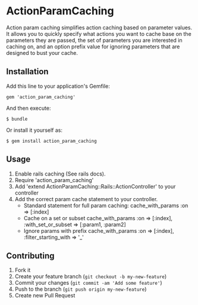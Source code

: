 # ActionParamCaching

Action param caching simplifies action caching based on parameter values. It allows you to quickly specify what actions you want to cache base on the parameters they are passed, the set of parameters you are interested in caching on, and an option prefix value for ignoring parameters that are designed to bust your cache.

## Installation

Add this line to your application's Gemfile:

    gem 'action_param_caching'

And then execute:

    $ bundle

Or install it yourself as:

    $ gem install action_param_caching

## Usage

 1. Enable rails caching (See rails docs).
 2. Require 'action_param_caching'
 3. Add 'extend ActionParamCaching::Rails::ActionController' to your controller
 4. Add the correct param cache statement to your controller.
    - Standard statement for full param caching:
      cache_with_params :on => [:index]
    - Cache on a set or subset
      cache_with_params :on => [:index], :with_set_or_subset => [:param1, :param2]
    - Ignore params with prefix
      cache_with_params :on => [:index], :filter_starting_with => '_'

## Contributing

1. Fork it
2. Create your feature branch (`git checkout -b my-new-feature`)
3. Commit your changes (`git commit -am 'Add some feature'`)
4. Push to the branch (`git push origin my-new-feature`)
5. Create new Pull Request
